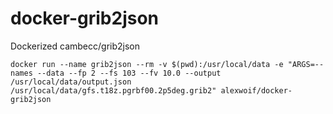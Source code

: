# docker-grib2json
Dockerized cambecc/grib2json
```
docker run --name grib2json --rm -v $(pwd):/usr/local/data -e "ARGS=--names --data --fp 2 --fs 103 --fv 10.0 --output /usr/local/data/output.json /usr/local/data/gfs.t18z.pgrbf00.2p5deg.grib2" alexwoif/docker-grib2json
```
